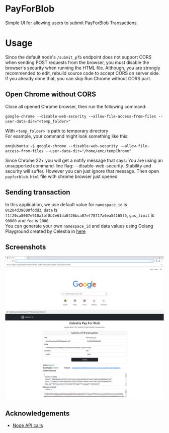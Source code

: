 
# PayForBlob

Simple UI for allowing users to submit PayForBlob Transactions.

# Usage
Since the default node's ```/submit_pfb``` endpoint does not support CORS when sending POST requests from the browser, you must disable the browser's security when running the HTML file.
Although, you are strongly recommended to edit, rebuild source code to accept CORS on server side. If you already done that, you can skip Run Chrome without CORS part.



## Open Chrome without CORS
Close all opened Chrome browser, then run the following command:
```
google-chrome --disable-web-security -–allow-file-access-from-files --user-data-dir="<temp_folder>"
```
With ```<temp_folder>``` is path to temporary directory\
For example, your command might look something like this:
```
emc@ubuntu:~$ google-chrome --disable-web-security -–allow-file-access-from-files --user-data-dir="/home/emc/tempChrome"
```
Since Chrome 22+ you will get a notify message that says: You are using an unsupported command-line flag: --disable-web-security. Stability and security will suffer.
However you can just ignore that message.
Then open ```payforblob.html``` file with chrome browser just opened

## Sending transaction

In this application, we use default value for ```namespace_id``` is ```0c204d39600fddd3```, ```data``` is ```f1f20ca8007e910a3bf8b2e61da0f26bca07ef78717a6ea54165f5```, ```gas_limit``` is ```90000``` and ```fee``` is ```2000```.\
You can generate your own ```namespace_id``` and data values using Golang Playground created by Celestia in [here](https://go.dev/play/p/7ltvaj8lhRl)


## Screenshots

![Warning Screenshot](https://github.com/TrungKhanhNguyen/MonitoringPacket/blob/master/MonitoringPacket/Resources/Screenshot_4.png?raw=true)
\
![Warning Screenshot](https://github.com/TrungKhanhNguyen/MonitoringPacket/blob/master/MonitoringPacket/Resources/Screenshot_3.png?raw=true)

## Acknowledgements
 - [ Node API calls](https://docs.celestia.org/developers/node-tutorial/#submit-a-pfb-transaction)

